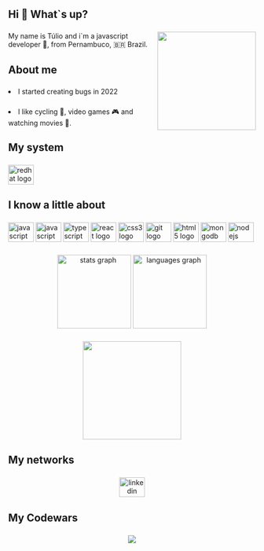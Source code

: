 <h2 align="left">Hi 👋 What`s  up?</h2>

###
<img align="right" height="200" src="https://media.giphy.com/media/eIjm3vLX9dHdC/giphy.gif"  />

###
<p align="left">My name is Túlio and i`m a javascript developer 🚀, from Pernambuco, 🇧🇷 Brazil.</p>

###
<h2 align="left">About me</h2>

###
<li align="left">I started creating bugs in 2022</li>

###
<li align="left">I like cycling 🚵, video games 🎮 and watching movies 🎥.</li>

###
<h2 align="left">My system</h2>

###
<div align="left">
  <img src="https://cdn.jsdelivr.net/gh/devicons/devicon/icons/redhat/redhat-original.svg" height="40" width="52" alt="redhat logo"  />
</div>

###
<h2 align="left">I know a little about</h2>

###
<div align="left">
  <img src="https://cdn.jsdelivr.net/gh/devicons/devicon/icons/java/java-original.svg" height="40" width="52" alt="javascript logo">
  <img src="https://cdn.jsdelivr.net/gh/devicons/devicon/icons/javascript/javascript-original.svg" height="40" width="52" alt="javascript logo"  />
  <img src="https://cdn.jsdelivr.net/gh/devicons/devicon/icons/typescript/typescript-original.svg" height="40" width="52" alt="typescript logo"  />
  <img src="https://cdn.jsdelivr.net/gh/devicons/devicon/icons/react/react-original.svg" height="40" width="52" alt="react logo"  />
  <img src="https://cdn.jsdelivr.net/gh/devicons/devicon/icons/css3/css3-original.svg" height="40" width="52" alt="css3 logo"  />
  <img src="https://cdn.jsdelivr.net/gh/devicons/devicon/icons/git/git-original.svg" height="40" width="52" alt="git logo"  />
  <img src="https://cdn.jsdelivr.net/gh/devicons/devicon/icons/html5/html5-original.svg" height="40" width="52" alt="html5 logo"  />
  <img src="https://cdn.jsdelivr.net/gh/devicons/devicon/icons/mongodb/mongodb-original.svg" height="40" width="52" alt="mongodb logo"  />
  <img src="https://cdn.jsdelivr.net/gh/devicons/devicon/icons/nodejs/nodejs-original.svg" height="40" width="52" alt="nodejs logo"  />
</div>

###
<div align="center">
  <img src="https://github-readme-stats.vercel.app/api?hide_title=false&hide_rank=false&show_icons=true&include_all_commits=true&count_private=true&disable_animations=false&theme=dracula&locale=pt-br&hide_border=false&username=tuliorsc10" height="150" alt="stats graph"  />
  <img src="https://github-readme-stats.vercel.app/api/top-langs?locale=pt-br&hide_title=false&layout=compact&card_width=320&langs_count=5&theme=dracula&hide_border=false&username=tuliorsc10" height="150" alt="languages graph"  />
</div>

###
<div align="center">
  <img height="200" src="https://media.giphy.com/media/zOvBKUUEERdNm/giphy.gif"  />
</div>

###
<h2 align="left">My networks</h2>

###
<div align="center">
  <a href="https://www.linkedin.com/in/t%C3%BAlio-souza-2b2777113/" target="_blank">
    <img src="https://raw.githubusercontent.com/maurodesouza/profile-readme-generator/master/src/assets/icons/social/linkedin/default.svg" width="52" height="40" alt="linkedin logo"  />
  </a>
</div>

###
<h2 align="left">My Codewars</h2>

###
<div align="center">
  <img src="https://www.codewars.com/users/tuliorsc10/badges/large"
</div>

